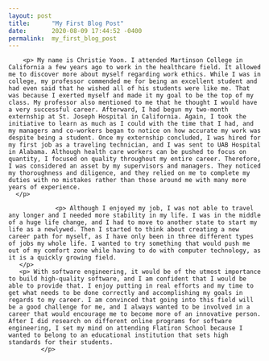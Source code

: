 ```yaml
---
layout: post
title:      "My First Blog Post"
date:       2020-08-09 17:44:52 -0400
permalink:  my_first_blog_post
---
```



<body>


        <p> My name is Christie Yoon. I attended Martinson College in California a few years ago to work in the healthcare field. It allowed me to discover more about myself regarding work ethics. While I was in college, my professor commended me for being an excellent student and had even said that he wished all of his students were like me. That was because I exerted myself and made it my goal to be the top of my class. My professor also mentioned to me that he thought I would have a very successful career. Afterward, I had begun my two-month externship at St. Joseph Hospital in California. Again, I took the initiative to learn as much as I could with the time that I had, and my managers and co-workers began to notice on how accurate my work was despite being a student. Once my externship concluded, I was hired for my first job as a traveling technician, and I was sent to UAB Hospital in Alabama. Although health care workers can be pushed to focus on quantity, I focused on quality throughout my entire career. Therefore, I was considered an asset by my supervisors and managers. They noticed my thoroughness and diligence, and they relied on me to complete my duties with no mistakes rather than those around me with many more years of experience.
      </p>
         
				 <p> Although I enjoyed my job, I was not able to travel any longer and I needed more stability in my life. I was in the middle of a huge life change, and I had to move to another state to start my life as a newlywed. Then I started to think about creating a new career path for myself, as I have only been in three different types of jobs my whole life. I wanted to try something that would push me out of my comfort zone while having to do with computer technology, as it is a quickly growing field.
       </p>
       <p> With software engineering, it would be of the utmost importance to build high-quality software, and I am confident that I would be able to provide that. I enjoy putting in real efforts and my time to get what needs to be done correctly and accomplishing my goals in regards to my career. I am convinced that going into this field will be a good challenge for me, and I always wanted to be involved in a career that would encourage me to become more of an innovative person. After I did research on different online programs for software engineering, I set my mind on attending Flatiron School because I wanted to belong to an educational institution that sets high standards for their students. 
			 </p>
